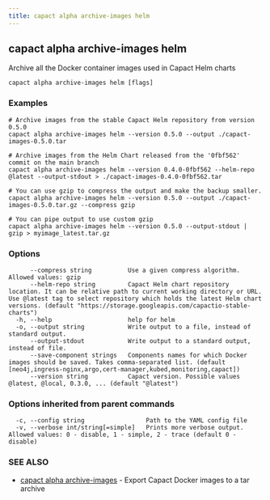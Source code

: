 ```yaml
---
title: capact alpha archive-images helm
---
```


## capact alpha archive-images helm

Archive all the Docker container images used in Capact Helm charts

```
capact alpha archive-images helm [flags]
```

### Examples

```
# Archive images from the stable Capact Helm repository from version 0.5.0
capact alpha archive-images helm --version 0.5.0 --output ./capact-images-0.5.0.tar

# Archive images from the Helm Chart released from the '0fbf562' commit on the main branch
capact alpha archive-images helm --version 0.4.0-0fbf562 --helm-repo @latest --output-stdout > ./capact-images-0.4.0-0fbf562.tar

# You can use gzip to compress the output and make the backup smaller.
capact alpha archive-images helm --version 0.5.0 --output ./capact-images-0.5.0.tar.gz --compress gzip

# You can pipe output to use custom gzip
capact alpha archive-images helm --version 0.5.0 --output-stdout | gzip > myimage_latest.tar.gz

```

### Options

```
      --compress string          Use a given compress algorithm. Allowed values: gzip
      --helm-repo string         Capact Helm chart repository location. It can be relative path to current working directory or URL. Use @latest tag to select repository which holds the latest Helm chart versions. (default "https://storage.googleapis.com/capactio-stable-charts")
  -h, --help                     help for helm
  -o, --output string            Write output to a file, instead of standard output.
      --output-stdout            Write output to a standard output, instead of file.
      --save-component strings   Components names for which Docker images should be saved. Takes comma-separated list. (default [neo4j,ingress-nginx,argo,cert-manager,kubed,monitoring,capact])
      --version string           Capact version. Possible values @latest, @local, 0.3.0, ... (default "@latest")
```

### Options inherited from parent commands

```
  -c, --config string                 Path to the YAML config file
  -v, --verbose int/string[=simple]   Prints more verbose output. Allowed values: 0 - disable, 1 - simple, 2 - trace (default 0 - disable)
```

### SEE ALSO

* [capact alpha archive-images](capact_alpha_archive-images.md)	 - Export Capact Docker images to a tar archive

